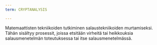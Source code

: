 ```yaml
---
term: CRYPTANALYSIS

---
```

Matemaattisten tekniikoiden tutkiminen salaustekniikoiden murtamiseksi. Tähän sisältyy prosessit, joissa etsitään virheitä tai heikkouksia salausmenetelmän toteutuksessa tai itse salausmenetelmässä.

